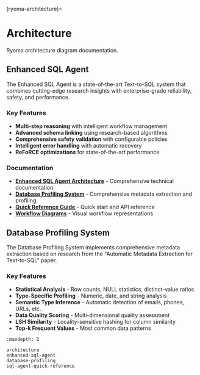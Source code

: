 (ryoma-architecture)=

# Architecture

Ryoma architecture diagram documentation.

## Enhanced SQL Agent

The Enhanced SQL Agent is a state-of-the-art Text-to-SQL system that combines cutting-edge research insights with enterprise-grade reliability, safety, and performance.

### Key Features

- **Multi-step reasoning** with intelligent workflow management
- **Advanced schema linking** using research-based algorithms
- **Comprehensive safety validation** with configurable policies
- **Intelligent error handling** with automatic recovery
- **ReFoRCE optimizations** for state-of-the-art performance

### Documentation

- **[Enhanced SQL Agent Architecture](enhanced-sql-agent.md)** - Comprehensive technical documentation
- **[Database Profiling System](database-profiling.md)** - Comprehensive metadata extraction and profiling
- **[Quick Reference Guide](sql-agent-quick-reference.md)** - Quick start and API reference
- **[Workflow Diagrams](enhanced-sql-agent-workflow.mmd)** - Visual workflow representations

## Database Profiling System

The Database Profiling System implements comprehensive metadata extraction based on research from the "Automatic Metadata Extraction for Text-to-SQL" paper.

### Key Features

- **Statistical Analysis** - Row counts, NULL statistics, distinct-value ratios
- **Type-Specific Profiling** - Numeric, date, and string analysis
- **Semantic Type Inference** - Automatic detection of emails, phones, URLs, etc.
- **Data Quality Scoring** - Multi-dimensional quality assessment
- **LSH Similarity** - Locality-sensitive hashing for column similarity
- **Top-k Frequent Values** - Most common data patterns

```{toctree}
:maxdepth: 2

architecture
enhanced-sql-agent
database-profiling
sql-agent-quick-reference
```
